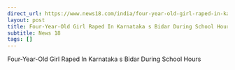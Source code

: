 ```yaml
---
direct_url: https://www.news18.com/india/four-year-old-girl-raped-in-karnatakas-bidar-during-school-hours-ws-l-9460549.html
layout: post
title: Four-Year-Old Girl Raped In Karnataka s Bidar During School Hours
subtitle: News 18
tags: []
---
```


Four-Year-Old Girl Raped In Karnataka s Bidar During School Hours
